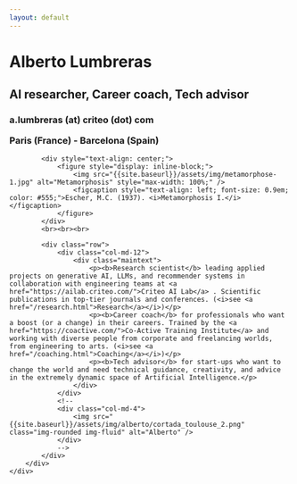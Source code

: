 ```yaml
---
layout: default
---
```


<div class="container">
    <div class="row">
        <div class="col-md-12">
            <div class="centered-content">
                <h1>Alberto Lumbreras</h1>
                <h2 class="headline">AI researcher, Career coach, Tech advisor</h2>
                <h3 class="headline">a.lumbreras (at) criteo (dot) com <p>Paris (France) - Barcelona (Spain)</p></h3>
            </div>

            <div style="text-align: center;">
                <figure style="display: inline-block;">
                    <img src="{{site.baseurl}}/assets/img/metamorphose-1.jpg" alt="Metamorphosis" style="max-width: 100%;" />
                    <figcaption style="text-align: left; font-size: 0.9em; color: #555;">Escher, M.C. (1937). <i>Metamorphosis I.</i></figcaption>
                </figure>
            </div>
            <br><br><br>
            
            <div class="row">
                <div class="col-md-12">
                    <div class="maintext">
                        <p><b>Research scientist</b> leading applied projects on generative AI, LLMs, and recommender systems in collaboration with engineering teams at <a href="https://ailab.criteo.com/">Criteo AI Lab</a> . Scientific publications in top-tier journals and conferences. (<i>see <a href="/research.html">Research</a></i>)</p>
                        <p><b>Career coach</b> for professionals who want a boost (or a change) in their careers. Trained by the <a href="https://coactive.com/">Co-Active Training Institute</a> and working with diverse people from corporate and freelancing worlds, from engineering to arts. (<i>see <a href="/coaching.html">Coaching</a></i>)</p>
                        <p><b>Tech advisor</b> for start-ups who want to change the world and need technical guidance, creativity, and advice in the extremely dynamic space of Artificial Intelligence.</p>
                    </div>
                </div>
				<!--
                <div class="col-md-4">
                    <img src="{{site.baseurl}}/assets/img/alberto/cortada_toulouse_2.png" class="img-rounded img-fluid" alt="Alberto" />
                </div>
				-->
            </div>
        </div>
    </div>
</div>
